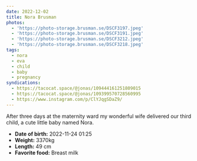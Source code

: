 ```yaml
---
date: 2022-12-02
title: Nora Brusman
photos:
  - 'https://photo-storage.brusman.se/DSCF3197.jpeg'
  - 'https://photo-storage.brusman.se/DSCF3191.jpeg'
  - 'https://photo-storage.brusman.se/DSCF3212.jpeg'
  - 'https://photo-storage.brusman.se/DSCF3218.jpeg'
tags:
  - nora
  - eva
  - child
  - baby
  - pregnancy
syndications:
  - https://tacocat.space/@jonas/109444161251809015
  - https://tacocat.space/@jonas/109399570728560995
  - https://www.instagram.com/p/ClYJqgSDaZ9/
---
```


After three days at the maternity ward my wonderful wife delivered our third child, a cute little baby named Nora.

* **Date of birth:** 2022-11-24 01:25
* **Weight:** 3370kg
* **Length:** 49 cm
* **Favorite food:** Breast milk
